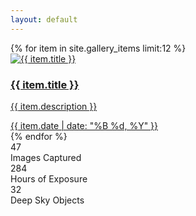 ```yaml
---
layout: default
---
```


<div class="posts-grid">
  {% for item in site.gallery_items limit:12 %}
  <article class="post-card">
    <a href="{{ item.url | relative_url }}">
      <div class="post-image">
        <img src="{{ item.image }}" alt="{{ item.title }}">
      </div>
      <div class="post-content">
        <h3 class="post-title">{{ item.title }}</h3>
        <p class="post-excerpt">{{ item.description }}</p>
        <div class="post-meta">
          <span class="post-date">{{ item.date | date: "%B %d, %Y" }}</span>
        </div>
      </div>
    </a>
  </article>
  {% endfor %}
</div>

<div class="stats-section">
  <div class="container">
    <div class="stats-grid">
      <div class="stat-item">
        <div class="stat-value">47</div>
        <div class="stat-label">Images Captured</div>
      </div>
      <div class="stat-item">
        <div class="stat-value">284</div>
        <div class="stat-label">Hours of Exposure</div>
      </div>
      <div class="stat-item">
        <div class="stat-value">32</div>
        <div class="stat-label">Deep Sky Objects</div>
      </div>
    </div>
  </div>
</div> 